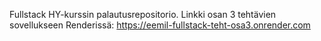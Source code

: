 Fullstack HY-kurssin palautusrepositorio.
Linkki osan 3 tehtävien sovellukseen Renderissä: https://eemil-fullstack-teht-osa3.onrender.com
